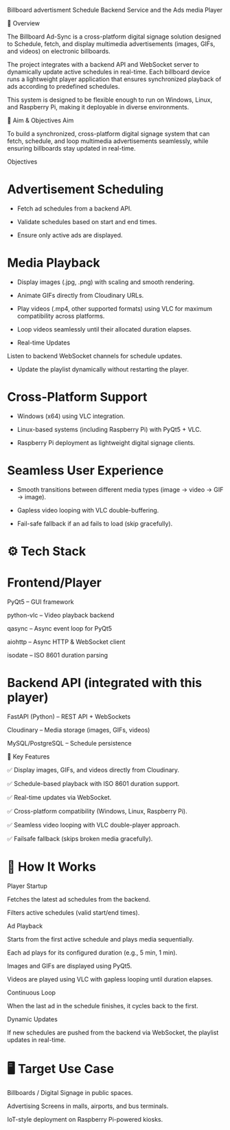 Billboard advertisment Schedule Backend Service and the Ads media Player

📌 Overview

The Billboard Ad-Sync is a cross-platform digital signage solution designed to Schedule, fetch, and display multimedia advertisements (images, GIFs, and videos) on electronic billboards.

The project integrates with a backend API and WebSocket server to dynamically update active schedules in real-time. Each billboard device runs a lightweight player application that ensures synchronized playback of ads according to predefined schedules.

This system is designed to be flexible enough to run on Windows, Linux, and Raspberry Pi, making it deployable in diverse environments.

🎯 Aim & Objectives
Aim

To build a synchronized, cross-platform digital signage system that can fetch, schedule, and loop multimedia advertisements seamlessly, while ensuring billboards stay updated in real-time.

Objectives

# Advertisement Scheduling

- Fetch ad schedules from a backend API.

- Validate schedules based on start and end times.

- Ensure only active ads are displayed.

# Media Playback

- Display images (.jpg, .png) with scaling and smooth rendering.

- Animate GIFs directly from Cloudinary URLs.

- Play videos (.mp4, other supported formats) using VLC for maximum compatibility across platforms.

- Loop videos seamlessly until their allocated duration elapses.

- Real-time Updates

Listen to backend WebSocket channels for schedule updates.

- Update the playlist dynamically without restarting the player.

# Cross-Platform Support

- Windows (x64) using VLC integration.

- Linux-based systems (including Raspberry Pi) with PyQt5 + VLC.

- Raspberry Pi deployment as lightweight digital signage clients.

# Seamless User Experience

- Smooth transitions between different media types (image → video → GIF → image).

- Gapless video looping with VLC double-buffering.

- Fail-safe fallback if an ad fails to load (skip gracefully).

# ⚙️ Tech Stack

# Frontend/Player

PyQt5
– GUI framework

python-vlc
– Video playback backend

qasync
– Async event loop for PyQt5

aiohttp
– Async HTTP & WebSocket client

isodate
– ISO 8601 duration parsing

# Backend API (integrated with this player)

FastAPI (Python) – REST API + WebSockets

Cloudinary – Media storage (images, GIFs, videos)

MySQL/PostgreSQL – Schedule persistence

🔑 Key Features

✅ Display images, GIFs, and videos directly from Cloudinary.

✅ Schedule-based playback with ISO 8601 duration support.

✅ Real-time updates via WebSocket.

✅ Cross-platform compatibility (Windows, Linux, Raspberry Pi).

✅ Seamless video looping with VLC double-player approach.

✅ Failsafe fallback (skips broken media gracefully).

# 🚀 How It Works

Player Startup

Fetches the latest ad schedules from the backend.

Filters active schedules (valid start/end times).

Ad Playback

Starts from the first active schedule and plays media sequentially.

Each ad plays for its configured duration (e.g., 5 min, 1 min).

Images and GIFs are displayed using PyQt5.

Videos are played using VLC with gapless looping until duration elapses.

Continuous Loop

When the last ad in the schedule finishes, it cycles back to the first.

Dynamic Updates

If new schedules are pushed from the backend via WebSocket, the playlist updates in real-time.

# 🖥️ Target Use Case

Billboards / Digital Signage in public spaces.

Advertising Screens in malls, airports, and bus terminals.

IoT-style deployment on Raspberry Pi-powered kiosks.
